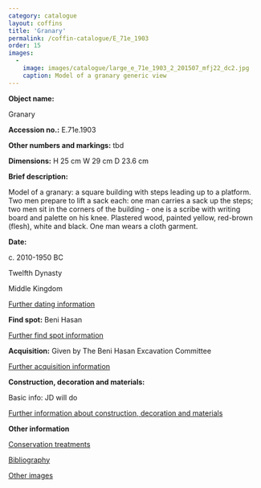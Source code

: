 ```yaml
---
category: catalogue
layout: coffins
title: 'Granary'
permalink: /coffin-catalogue/E_71e_1903
order: 15
images: 
  -
    image: images/catalogue/large_e_71e_1903_2_201507_mfj22_dc2.jpg
    caption: Model of a granary generic view 
---
```


**Object name:** 

Granary


**Accession no.:** 
E.71e.1903

**Other numbers and markings:**
tbd

**Dimensions:** 
H 25 cm
W 29 cm
D 23.6 cm

**Brief description:** 

Model of a granary: a square building with steps leading up to a platform. Two men prepare to lift a sack each: one man carries a sack up the steps; two men sit in the corners of the building - one is a scribe with writing board and palette on his knee. Plastered wood, painted yellow, red-brown (flesh), white and black. One man wears a cloth garment.



**Date:**

c. 2010-1950 BC

Twelfth Dynasty 

Middle Kingdom

[Further dating information](/catalogue_extras/E_71e_1903_dating)

**Find spot:**
Beni Hasan

[Further find spot information](/catalogue_extras/E_71e_1903_findspot)

**Acquisition:**
Given by The Beni Hasan Excavation Committee

[Further acquisition information](/catalogue_extras/E_71e_1903_acquisition)

**Construction, decoration and materials:**

Basic info: JD will do

[Further information about construction, decoration and materials](/catalogue_extras/E_71e_1903_materials)


**Other information**

[Conservation treatments](/catalogue_extras/E_71e_1903_conservation)

[Bibliography](/catalogue_extras/E_71e_1903_bibliography)

[Other images](/catalogue_extras/E_71e_1903_imagesheet)


